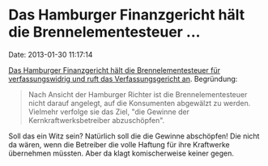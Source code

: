 Das Hamburger Finanzgericht hält die Brennelementesteuer \...
=============================================================

Date: 2013-01-30 11:17:14

[Das Hamburger Finanzgericht hält die Brennelementesteuer für
verfassungswidrig und ruft das Verfassungsgericht
an](http://ml.spiegel.de/article.do?id=880415). Begründung:

> Nach Ansicht der Hamburger Richter ist die Brennelementesteuer nicht
> darauf angelegt, auf die Konsumenten abgewälzt zu werden. Vielmehr
> verfolge sie das Ziel, \"die Gewinne der Kernkraftwerksbetreiber
> abzuschöpfen\".

Soll das ein Witz sein? Natürlich soll die die Gewinne abschöpfen! Die
nicht da wären, wenn die Betreiber die volle Haftung für ihre Kraftwerke
übernehmen müssten. Aber da klagt komischerweise keiner gegen.
